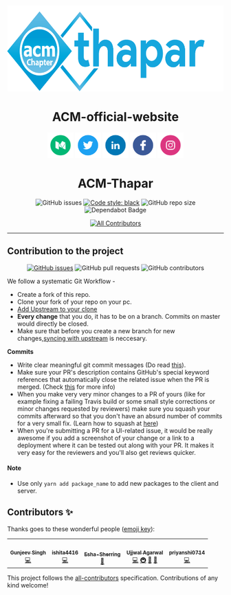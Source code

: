<div align = "center">

<img height=200px src= "https://raw.githubusercontent.com/ACM-Thapar/CS_COURSE_GUIDE/master/acm%20logo.png">

<h1>ACM-official-website</h1>

<a href=""><img src="https://github.com/aritraroy/social-icons/blob/master/medium-icon.png?raw=true" width="60"></a>
<a href=""><img src="https://github.com/aritraroy/social-icons/blob/master/twitter-icon.png?raw=true" width="60"></a>
<a href=""><img src="https://github.com/aritraroy/social-icons/blob/master/linkedin-icon.png?raw=true" width="60"></a>
<a href=""><img src="https://github.com/aritraroy/social-icons/blob/master/facebook-icon.png?raw=true" width="60"></a>
<a href=""><img src="https://github.com/aritraroy/social-icons/blob/master/instagram-icon.png?raw=true" width="60"></a>

# ACM-Thapar

![GitHub issues](https://img.shields.io/github/issues/ACM-Thapar/ACM-official-website?style=flat-square&token=ANOHNVSU5PPKJXFZBZ5UXJ27BBNTO)
[![Code style: black](https://img.shields.io/badge/code%20style-black-000000.svg)](https://github.com/psf/black)
![GitHub repo size](https://img.shields.io/github/repo-size/ACM-Thapar/ACM-official-website)
<a> <img src="https://badgen.net/dependabot/thepracticaldev/dev.to?icon=dependabot" alt="Dependabot Badge"></a>

<!-- ALL-CONTRIBUTORS-BADGE:START - Do not remove or modify this section -->

[![All Contributors](https://img.shields.io/badge/all_contributors-5-orange.svg?style=flat-square)](#contributors-)

<!-- ALL-CONTRIBUTORS-BADGE:END -->
</div>

---

## Contribution to the project

<div align="center">

[![GitHub issues](https://img.shields.io/github/issues/ACM-Thapar/ACM-official-website?logo=github)](https://github.com/ACM-Thapar/ACM-official-website/issues) ![GitHub pull requests](https://img.shields.io/github/issues-pr-raw/ACM-Thapar/ACM-official-website?logo=git&logoColor=white) ![GitHub contributors](https://img.shields.io/github/contributors/ACM-Thapar/ACM-official-website?logo=github)

</div>
We follow a systematic Git Workflow -

- Create a fork of this repo.
- Clone your fork of your repo on your pc.
- [Add Upstream to your clone](https://help.github.com/en/github/collaborating-with-issues-and-pull-requests/configuring-a-remote-for-a-fork)
- **Every change** that you do, it has to be on a branch. Commits on master would directly be closed.
- Make sure that before you create a new branch for new changes,[syncing with upstream](https://help.github.com/en/github/collaborating-with-issues-and-pull-requests/syncing-a-fork) is neccesary.

**Commits**

- Write clear meaningful git commit messages (Do read [this](http://chris.beams.io/posts/git-commit/)).
- Make sure your PR's description contains GitHub's special keyword references that automatically close the related issue when the PR is merged. (Check [this](https://github.com/blog/1506-closing-issues-via-pull-requests) for more info)
- When you make very very minor changes to a PR of yours (like for example fixing a failing Travis build or some small style corrections or minor changes requested by reviewers) make sure you squash your commits afterward so that you don't have an absurd number of commits for a very small fix. (Learn how to squash at [here](https://davidwalsh.name/squash-commits-git))
- When you're submitting a PR for a UI-related issue, it would be really awesome if you add a screenshot of your change or a link to a deployment where it can be tested out along with your PR. It makes it very easy for the reviewers and you'll also get reviews quicker.

#### Note

- Use only `yarn add package_name` to add new packages to the client and server.

## Contributors ✨

Thanks goes to these wonderful people ([emoji key](https://allcontributors.org/docs/en/emoji-key)):

<!-- ALL-CONTRIBUTORS-LIST:START - Do not remove or modify this section -->
<!-- prettier-ignore-start -->
<!-- markdownlint-disable -->
<table>
  <tr>
    <td align="center"><a href="https://github.com/gunjeevsingh"><img src="https://avatars3.githubusercontent.com/u/65218249?v=4?s=100" width="100px;" alt=""/><br /><sub><b>Gunjeev Singh</b></sub></a><br /><a href="https://github.com/ACM-Thapar/ACM-official-website/commits?author=gunjeevsingh" title="Code">💻</a></td>
    <td align="center"><a href="https://github.com/ishita4416"><img src="https://avatars3.githubusercontent.com/u/72693136?v=4?s=100" width="100px;" alt=""/><br /><sub><b>ishita4416</b></sub></a><br /><a href="https://github.com/ACM-Thapar/ACM-official-website/commits?author=ishita4416" title="Code">💻</a></td>
    <td align="center"><a href="https://github.com/Esha-Sherring"><img src="https://avatars0.githubusercontent.com/u/66880336?v=4?s=100" width="100px;" alt=""/><br /><sub><b>Esha-Sherring</b></sub></a><br /><a href="#design-Esha-Sherring" title="Design">🎨</a></td>
    <td align="center"><a href="https://github.com/specter25"><img src="https://avatars1.githubusercontent.com/u/56391382?v=4?s=100" width="100px;" alt=""/><br /><sub><b>Ujjwal Agarwal</b></sub></a><br /><a href="https://github.com/ACM-Thapar/ACM-official-website/commits?author=specter25" title="Code">💻</a> <a href="#infra-specter25" title="Infrastructure (Hosting, Build-Tools, etc)">🚇</a> <a href="#maintenance-specter25" title="Maintenance">🚧</a> <a href="#projectManagement-specter25" title="Project Management">📆</a></td>
    <td align="center"><a href="https://github.com/priyanshi0714"><img src="https://avatars.githubusercontent.com/u/68701467?v=4?s=100" width="100px;" alt=""/><br /><sub><b>priyanshi0714</b></sub></a><br /><a href="https://github.com/ACM-Thapar/ACM-official-website/commits?author=priyanshi0714" title="Code">💻</a></td>
  </tr>
</table>

<!-- markdownlint-restore -->
<!-- prettier-ignore-end -->

<!-- ALL-CONTRIBUTORS-LIST:END -->

This project follows the [all-contributors](https://github.com/all-contributors/all-contributors) specification. Contributions of any kind welcome!
